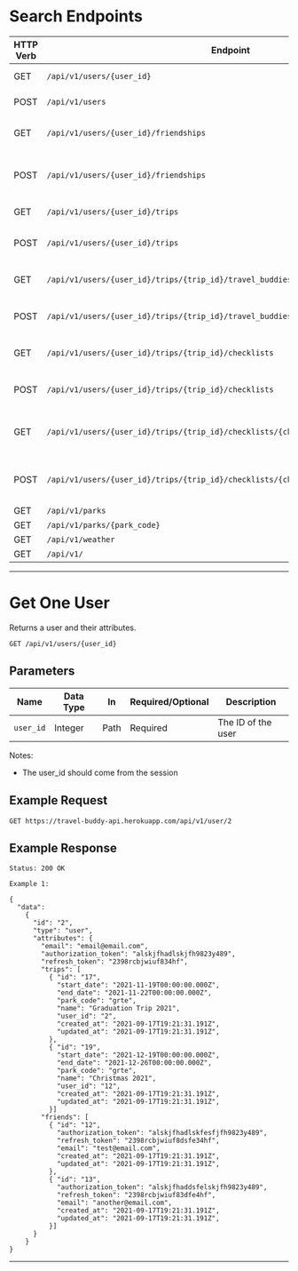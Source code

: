 # Search Endpoints

HTTP Verb | Endpoint              | Description                              | Link
----------|-----------------------|------------------------------------------|---------------------------
GET       | `/api/v1/users/{user_id}` | Get a single user. | [Link](#get-one-user)
POST      | `/api/v1/users`           | Find or create user. | [Link](#find-or-create-user)
GET       | `/api/v1/users/{user_id}/friendships` | Find all user friendships. | [Link](#)
POST      | `/api/v1/users/{user_id}/friendships` | Add a friend to user friendships. | [Link](#)
GET       | `/api/v1/users/{user_id}/trips` | Find all user trips. | [Link](#)
POST      | `/api/v1/users/{user_id}/trips` | Add a trip to user trips. | [Link](#)
GET       | `/api/v1/users/{user_id}/trips/{trip_id}/travel_buddies` | Find all trip travel buddies | [Link](#)
POST      | `/api/v1/users/{user_id}/trips/{trip_id}/travel_buddies` | Add a travel buddy to a trip | [Link](#)
GET       | `/api/v1/users/{user_id}/trips/{trip_id}/checklists` | Find all checklists for a trip | [Link](#)
POST      | `/api/v1/users/{user_id}/trips/{trip_id}/checklists` | Add a checklists to a trip | [Link](#)
GET       | `/api/v1/users/{user_id}/trips/{trip_id}/checklists/{checklist_id}/checklist_items` | Find all checklist items for a checklist | [Link](#)
POST      | `/api/v1/users/{user_id}/trips/{trip_id}/checklists/{checklist_id}/checklist_items` | Add a checklist item to a checklist | [Link](#)
GET       | `/api/v1/parks` |  | [Link](#)
GET       | `/api/v1/parks/{park_code}` |  | [Link](#)
GET       | `/api/v1/weather` |  | [Link](#)
GET       | `/api/v1/` |  | [Link](#)

---

# Get One User

Returns a user and their attributes.

```
GET /api/v1/users/{user_id}
```

## Parameters

Name        | Data Type | In    | Required/Optional    | Description
------------|---------|-------|----------------------|------------
`user_id`   | Integer | Path | Required | The ID of the user

Notes:
- The user_id should come from the session

## Example Request

```
GET https://travel-buddy-api.herokuapp.com/api/v1/user/2
```

## Example Response

```
Status: 200 OK
```

```
Example 1:

{
  "data":
    {
      "id": "2",
      "type": "user",
      "attributes": {
        "email": "email@email.com",
        "authorization_token": "alskjfhadlskjfh9823y489",
        "refresh_token": "2398rcbjwiuf834hf",
        "trips": [
          { "id": "17",
            "start_date": "2021-11-19T00:00:00.000Z",
            "end_date": "2021-11-22T00:00:00.000Z",
            "park_code": "grte",
            "name": "Graduation Trip 2021",
            "user_id": "2",
            "created_at": "2021-09-17T19:21:31.191Z",
            "updated_at": "2021-09-17T19:21:31.191Z",
          },
          { "id": "19",
            "start_date": "2021-12-19T00:00:00.000Z",
            "end_date": "2021-12-26T00:00:00.000Z",
            "park_code": "grte",
            "name": "Christmas 2021",
            "user_id": "12",
            "created_at": "2021-09-17T19:21:31.191Z",
            "updated_at": "2021-09-17T19:21:31.191Z",
          }]
        "friends": [
          { "id": "12",
            "authorization_token": "alskjfhadlskfesfjfh9823y489",
            "refresh_token": "2398rcbjwiuf8dsfe34hf",
            "email": "test@email.com",
            "created_at": "2021-09-17T19:21:31.191Z",
            "updated_at": "2021-09-17T19:21:31.191Z",
          },
          { "id": "13",
            "authorization_token": "alskjfhaddsfelskjfh9823y489",
            "refresh_token": "2398rcbjwiuf83dfe4hf",
            "email": "another@email.com",
            "created_at": "2021-09-17T19:21:31.191Z",
            "updated_at": "2021-09-17T19:21:31.191Z",
          }]
      }
    }
}
```

---
